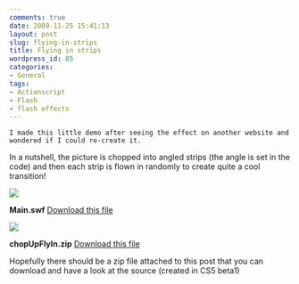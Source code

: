 ```yaml
---
comments: true
date: 2009-11-25 15:41:13
layout: post
slug: flying-in-strips
title: Flying in strips
wordpress_id: 85
categories:
- General
tags:
- Actionscript
- Flash
- flash effects
---
```



    I made this little demo after seeing the effect on another website and wondered if I could re-create it. 

In a nutshell, the picture is chopped into angled strips (the angle is set in the code) and then each strip is flown in randomly to create quite a cool transition!


[![](http://ianthomasnet.files.wordpress.com/2010/06/unknown.png?w=48)](http://www.ian-thomas.net/flying-in-strips-0)



**Main.swf**
[Download this file](http://posterous.com/getfile/files.posterous.com/anatomic/hMHUyF7R7gXryouMbeGqrxk1GcOqhehrDkwKFcHq2mIIcdj1XsFADZEzNJI4/Main.swf)









[![](http://posterous.com/images/filetypes/zip.png)](http://www.ian-thomas.net/flying-in-strips-0)



**chopUpFlyIn.zip**
[Download this file](http://posterous.com/getfile/files.posterous.com/anatomic/7dLBFRM3XJnHx1y6Aywi8Hh7tihAleg1AUz31eUBWBcvlCJo0TmbzQOS4dEe/chopUpFlyIn.zip)








Hopefully there should be a zip file attached to this post that you can download and have a look at the source (created in CS5 beta1)


  
